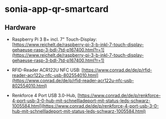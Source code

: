 # sonia-app-qr-smartcard

## Hardware

- Raspberry Pi 3 B+ incl. 7" Touch-Display: [https://www.reichelt.de/raspberry-pi-3-b-inkl-7-touch-display-gehaeuse-rasp-3-bdl-7td-p167400.html?r=1](https://www.reichelt.de/raspberry-pi-3-b-inkl-7-touch-display-gehaeuse-rasp-3-bdl-7td-p167400.html?r=1)

- RFID-Reader ACR122U NFC USB: [https://www.conrad.de/de/p/rfid-reader-acr122u-nfc-usb-802554010.html](https://www.conrad.de/de/p/rfid-reader-acr122u-nfc-usb-802554010.html)

- Renkforce 4 Port USB 3.0-Hub, [https://www.conrad.de/de/p/renkforce-4-port-usb-3-0-hub-mit-schnellladeport-mit-status-leds-schwarz-1005584.html](https://www.conrad.de/de/p/renkforce-4-port-usb-3-0-hub-mit-schnellladeport-mit-status-leds-schwarz-1005584.html)
